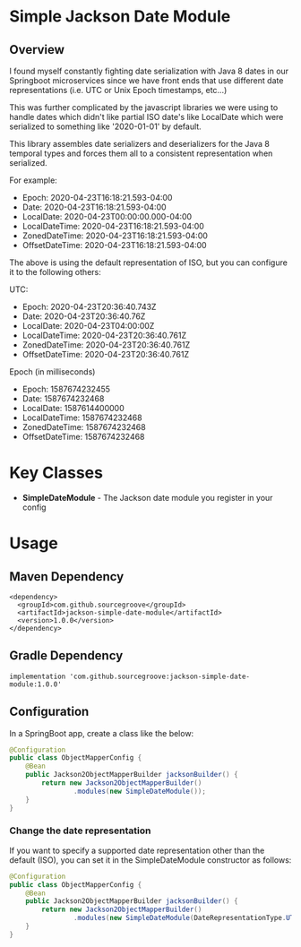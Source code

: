 # Simple Jackson Date Module
 
## Overview
I found myself constantly fighting date serialization with Java 8 dates in our Springboot microservices since we have
front ends that use different date representations (i.e. UTC or Unix Epoch timestamps, etc...)

This was further complicated by the javascript libraries we were using to handle dates which didn't like partial
ISO date's like LocalDate which were serialized to something like '2020-01-01' by default. 

This library assembles date serializers and deserializers for the Java 8 temporal types and forces them all to 
a consistent representation when serialized. 

For example:
* Epoch: 2020-04-23T16:18:21.593-04:00
* Date: 2020-04-23T16:18:21.593-04:00
* LocalDate: 2020-04-23T00:00:00.000-04:00
* LocalDateTime: 2020-04-23T16:18:21.593-04:00
* ZonedDateTime: 2020-04-23T16:18:21.593-04:00
* OffsetDateTime: 2020-04-23T16:18:21.593-04:00
 

The above is using the default representation of ISO, but you can configure it to the following others:

UTC:
* Epoch: 2020-04-23T20:36:40.743Z
* Date: 2020-04-23T20:36:40.76Z
* LocalDate: 2020-04-23T04:00:00Z
* LocalDateTime: 2020-04-23T20:36:40.761Z
* ZonedDateTime: 2020-04-23T20:36:40.761Z
* OffsetDateTime: 2020-04-23T20:36:40.761Z

Epoch (in milliseconds)
* Epoch: 1587674232455
* Date: 1587674232468
* LocalDate: 1587614400000
* LocalDateTime: 1587674232468
* ZonedDateTime: 1587674232468
* OffsetDateTime: 1587674232468

# Key Classes
* **SimpleDateModule** - The Jackson date module you register in your config  

# Usage

## Maven Dependency
```
<dependency>
  <groupId>com.github.sourcegroove</groupId>
  <artifactId>jackson-simple-date-module</artifactId>
  <version>1.0.0</version>
</dependency>
```

## Gradle Dependency
```
implementation 'com.github.sourcegroove:jackson-simple-date-module:1.0.0'
```

## Configuration

In a SpringBoot app, create a class like the below:
```java
@Configuration
public class ObjectMapperConfig {
    @Bean
    public Jackson2ObjectMapperBuilder jacksonBuilder() {
        return new Jackson2ObjectMapperBuilder()
                .modules(new SimpleDateModule());
    }
}
```

### Change the date representation
If you want to specify a supported date representation other than the default (ISO), 
you can set it in the SimpleDateModule constructor as follows:

```java
@Configuration
public class ObjectMapperConfig {
    @Bean
    public Jackson2ObjectMapperBuilder jacksonBuilder() {
        return new Jackson2ObjectMapperBuilder()
                .modules(new SimpleDateModule(DateRepresentationType.UTC));
    }
}
``` 

